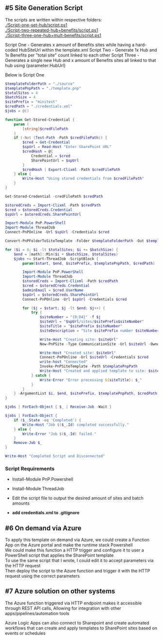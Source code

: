 ## #5 Site Generation Script

The scripts are written within respective folders:  
[./Script-one-set-hub/script.ps1](./Script-one-set-hub/script.ps1)  
[./Script-two-repeated-hub+benefits/script.ps1](./Script-two-repeated-hub+benefits/script.ps1)  
[./Script-three-one-hub+mult-benefits/script.ps1](./Script-three-one-hub+mult-benefits/script.ps1)

Script One - Generates x amount of Benefits sites while having a hard-coded HubSiteUrl within the template.xml
Script Two - Generate 1x Hub and 1x Benefits per "total site" count linked to each other
Script Three - Generates a single new Hub and x amount of Benefits sites all linked to that hub using {parameter:HubUrl}

Below is Script One

```Powershell
$templateFolderPath = "./source"
$templatePnpPath = "./template.pnp"
$totalSites = 4
$batchSize = 4
$sitePrefix = "minitest"
$credPath = "./credentials.xml"
$jobs = @()

function Get-Stored-Credential {
    param (
        [string]$credFilePath
    )
    if (-Not (Test-Path -Path $credFilePath)) {
        $cred = Get-Credential
        $spUrl = Read-Host "Enter SharePoint URL"
        $credHash = @{
            Credential = $cred
            SharePointUrl = $spUrl
        }
        $credHash | Export-Clixml -Path $credFilePath
    } else {
        Write-Host "Using stored credentials from $credFilePath"
    }
}

Get-Stored-Credential -credFilePath $credPath

$storedCreds = Import-Clixml -Path $credPath
$cred = $storedCreds.Credential
$spUrl = $storedCreds.SharePointUrl

Import-Module PnP.PowerShell
Import-Module ThreadJob
Connect-PnPOnline -Url $spUrl -Credentials $cred

Convert-PnPFolderToSiteTemplate -Folder $templateFolderPath -Out $templatePnpPath

for ($i = 0; $i -lt $totalSites; $i += $batchSize) {
    $end = [math]::Min($i + $batchSize, $totalSites)
    $jobs += Start-ThreadJob -ScriptBlock {
        param($start, $end, $sitePrefix, $templatePnpPath, $credPath)

        Import-Module PnP.PowerShell
        Import-Module ThreadJob
        $storedCreds = Import-Clixml -Path $credPath
        $cred = $storedCreds.Credential
        $adminEmail = $cred.UserName
        $spUrl = $storedCreds.SharePointUrl
        Connect-PnPOnline -Url $spUrl -Credentials $cred

        for ($j = $start; $j -lt $end; $j++) {
            try {
                $siteNumber = "{0:D4}" -f $j
                $siteUrl = "$spUrl/sites/$sitePrefix$siteNumber"
                $siteTitle = "$sitePrefix $siteNumber"
                $siteDescription = "Site $sitePrefix number $siteNumber"

                Write-Host "Creating site: $siteUrl"
                New-PnPSite -Type CommunicationSite -Url $siteUrl -Owner $adminEmail -Title $siteTitle -Description $siteDescription

                Write-Host "Created site: $siteUrl"
                Connect-PnPOnline -Url $siteUrl -Credentials $cred
                write-host "Connected"
                Invoke-PnPSiteTemplate -Path $templatePnpPath
                Write-Host "Created and applied template to site: $sitePrefix$siteNumber"
            } catch {
                Write-Error "Error processing ${siteTitle}: $_"
            }
        }
    } -ArgumentList $i, $end, $sitePrefix, $templatePnpPath, $credPath
}

$jobs | ForEach-Object { $_ | Receive-Job -Wait }

$jobs | ForEach-Object {
    if ($_.State -eq 'Completed') {
        Write-Host "Job $($_.Id) completed successfully."
    } else {
        Write-Error "Job $($_.Id) failed."
    }
    Remove-Job $_
}

Write-Host "Completed Script and Disconnected"
```

### Script Requirements

- Install-Module PnP.Powershell
- Install-Module ThreadJob

- Edit the script file to output the desired amount of sites and batch amounts
- **add credentials.xml to .gitignore**

## #6 On demand via Azure

To apply this template on demand via Azure, we could create a Function App on the Azure portal and make the runtime stack Powershell  
We could make this function a HTTP trigger and configure it to user a PowerShell script that applies the SharePoint template  
To use the same script that I wrote, I could edit it to accept parameters via the HTTP request  
Then deploy the script to the Azure function and trigger it with the HTTP request using the correct parameters

## #7 Azure solution on other systems

The Azure function triggered via HTTP endpoint makes it accessible through REST API calls, Allowing for integration with other apps/pipelines/automation tools

Azure Logic Apps can also connect to Sharepoint and create automated workflows that can create and apply templates to SharePoint sites based on events or schedules
